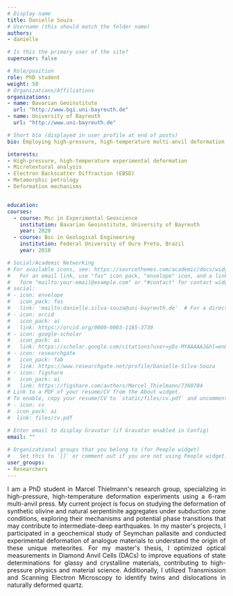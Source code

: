```yaml
---
# Display name
title: Danielle Souza
# Username (this should match the folder name)
authors:
- danielle

# Is this the primary user of the site?
superuser: false

# Role/position
role: PhD student
weight: 50
# Organizations/Affiliations
organizations:
- name: Bavarian Geoinstitute
  url: "http://www.bgi.uni-bayreuth.de"
- name: University of Bayreuth
  url: "http://www.uni-bayreuth.de"

# Short bio (displayed in user profile at end of posts)
bio: Employing high-pressure, high-temperature multi-anvil deformation experiments to investigate mechanisms of intermediate to deep earthquakes.

interests:
- High-pressure, high-temperature experimental deformation
- Microtextural analysis
- Electron Backscatter Diffraction (EBSD)
- Metamorphic petrology
- Deformation mechanisms


education:
courses:
  - course: Msc in Experimental Geoscience
    institution: Bavarian Geoinstitute, University of Bayreuth
    year: 2020
  - course: Bsc in Geological Engineering
    institution: Federal University of Ouro Preto, Brazil
    year: 2018

# Social/Academic Networking
# For available icons, see: https://sourcethemes.com/academic/docs/widgets/#icons
#   For an email link, use "fas" icon pack, "envelope" icon, and a link in the
#   form "mailto:your-email@example.com" or "#contact" for contact widget.
# social:
# - icon: envelope
#   icon_pack: fas
#   link: 'mailto:danielle.silva-souza@uni-bayreuth.de'  # For a direct email link, use "mailto:test@example.org".
# - icon: orcid
#   icon_pack: ai
#   link: https://orcid.org/0000-0003-1185-3730
# - icon: google-scholar
#   icon_pack: ai
#   link: https://scholar.google.com/citations?user=yDs-MYAAAAAJ&hl=en&oi=ao
# - icon: researchgate
#   icon_pack: fab
#   link: https://www.researchgate.net/profile/Danielle-Silva-Souza
# - icon: figshare
#   icon_pack: ai
#   link: https://figshare.com/authors/Marcel_Thielmann/7360784
# Link to a PDF of your resume/CV from the About widget.
# To enable, copy your resume/CV to `static/files/cv.pdf` and uncomment the lines below.  
# - icon: cv
#  icon_pack: ai
#  link: files/cv.pdf

# Enter email to display Gravatar (if Gravatar enabled in Config)
email: ""
  
# Organizational groups that you belong to (for People widget)
#   Set this to `[]` or comment out if you are not using People widget.  
user_groups:
- Researchers
---
```


<div align="justify">
I am a PhD student in Marcel Thielmann's research group, specializing in high-pressure, high-temperature deformation experiments using a 6-ram multi-anvil press. My current project is focus on studying the deformation of synthetic olivine and natural serpentinite aggregates under subduction zone conditions, exploring their mechanisms and potential phase transitions that may contribute to intermediate-deep earthquakes. In my master's projects, I participated in a geochemical study of Seymchan pallasite and conducted experimental deformation of analogue materials to understand the origin of these unique meteorites. For my master's thesis, I optimized optical measurements in Diamond Anvil Cells (DACs) to improve equations of state determinations for glassy and crystalline materials, contributing to high-pressure physics and material science. Additionally, I utilized Transmission and Scanning Electron Microscopy to identify twins and dislocations in naturally deformed quartz.
</div>

